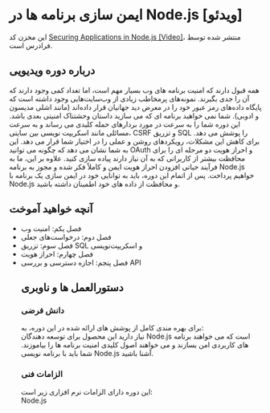 # ایمن سازی برنامه ها در Node.js [ویدئو]
این مخزن کد [Securing Applications in Node.js [Video]](https://faradars.org/courses/node.js-security-fvjs104)، منتشر شده توسط فرادرس است.
## درباره دوره ویدیویی
همه قبول دارند که امنیت برنامه های وب بسیار مهم است، اما تعداد کمی وجود دارند که آن را جدی بگیرند. نمونه‌های پرمخاطب زیادی از وب‌سایت‌هایی وجود داشته است که پایگاه داده‌های رمز عبور خود را در معرض دید جهانیان قرار داده‌اند (مانند اشلی مدیسون و ادوبی). شما نمی خواهید برنامه ای که می سازید داستان وحشتناک امنیتی بعدی باشد. این دوره شما را به سرعت در مورد بردارهای حمله کلیدی می رساند و به سرعت مسائلی مانند اسکریپت نویسی بین سایتی، CSRF و تزریق SQL را پوشش می دهد. برای کاهش این مشکلات، رویکردهای روشن و عملی را در اختیار شما قرار می دهد. این به شما نشان می دهد که چگونه می توانید OAuth و احراز هویت دو مرحله ای را برای محافظت بیشتر از کاربرانی که به آن نیاز دارند پیاده سازی کنید. علاوه بر این، ما به فرآیند حیاتی افزودن احراز هویت ایمن و کاملاً فکر شده و مجوز به برنامه Node.js خواهیم پرداخت. پس از اتمام این دوره، باید به توانایی خود در ایمن سازی یک برنامه با Node.js و محافظت از داده های خود اطمینان داشته باشید.

<H2>آنچه خواهید آموخت</H2>
<DIV class=book-info-will-learn-text>
<UL>
<LI>فصل یکم: امنیت وب
<LI> فصل دوم: درخواست‌های جعلی 
<LI>فصل سوم: تزریق SQL و اسکریپت‌نویسی
<LI>فصل چهارم: احراز هویت
<LI>فصل پنجم: اجازه دسترسی و بررسی API



## دستورالعمل ها و ناوبری
### دانش فرضی
برای بهره مندی کامل از پوشش های ارائه شده در این دوره، به:<br/> نیاز دارید
این محصول برای توسعه دهندگان Node.js است که می خواهند برنامه های کاربردی امن بسازند و می خواهند اصول کلیدی امنیت برنامه ها را بیاموزند. شما باید با برنامه نویسی Node.js آشنا باشید.
### الزامات فنی
این دوره دارای الزامات نرم افزاری زیر است:<br/>
Node.js


